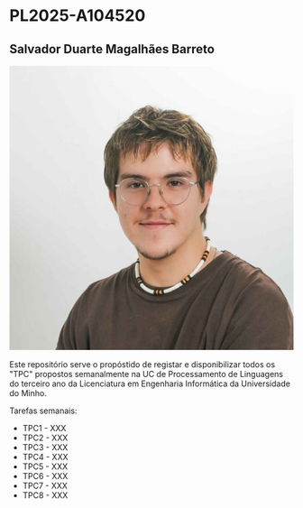 # PL2025-A104520
## Salvador Duarte Magalhães Barreto
![Alt text](image.jpg)

Este repositório serve o propóstido de registar e disponibilizar todos os "TPC" propostos semanalmente na UC de Processamento de Linguagens do terceiro ano da Licenciatura em Engenharia Informática da Universidade do Minho.

Tarefas semanais:
<ul>
  <li>TPC1 - XXX</li>
  <li>TPC2 - XXX</li>
  <li>TPC3 - XXX</li>
  <li>TPC4 - XXX</li>
  <li>TPC5 - XXX</li>
  <li>TPC6 - XXX</li>
  <li>TPC7 - XXX</li>
  <li>TPC8 - XXX</li>
</ul>
